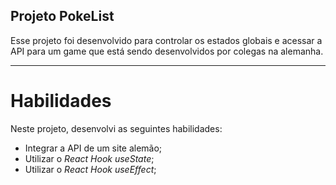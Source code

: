 ## Projeto PokeList

Esse projeto foi desenvolvido para controlar os estados globais e acessar a API para um game que está sendo desenvolvidos por colegas na alemanha.

---

# Habilidades

Neste projeto, desenvolvi as seguintes habilidades:
* Integrar a API de um site alemão;
* Utilizar o _React Hook useState_;
* Utilizar o _React Hook useEffect_;
